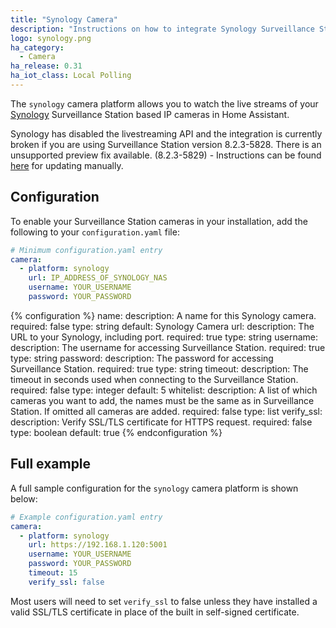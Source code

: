 ```yaml
---
title: "Synology Camera"
description: "Instructions on how to integrate Synology Surveillance Station cameras within Home Assistant."
logo: synology.png
ha_category:
  - Camera
ha_release: 0.31
ha_iot_class: Local Polling
---
```


The `synology` camera platform allows you to watch the live streams of your [Synology](https://www.synology.com/) Surveillance Station based IP cameras in Home Assistant.

<div class='note'>

Synology has disabled the livestreaming API and the integration is currently broken if you are using Surveillance Station version 8.2.3-5828.
There is an unsupported preview fix available. (8.2.3-5829) - Instructions can be found [here](https://www.vcloudinfo.com/2019/04/how-to-manually-upgrade-your-synology-surveillance-system-firmware.html) for updating manually.

</div>

## Configuration

To enable your Surveillance Station cameras in your installation, add the following to your `configuration.yaml` file:

```yaml
# Minimum configuration.yaml entry
camera:
  - platform: synology
    url: IP_ADDRESS_OF_SYNOLOGY_NAS
    username: YOUR_USERNAME
    password: YOUR_PASSWORD
```

{% configuration %}
name:
  description: A name for this Synology camera.
  required: false
  type: string
  default: Synology Camera
url:
  description: The URL to your Synology, including port.
  required: true
  type: string
username:
  description: The username for accessing Surveillance Station.
  required: true
  type: string
password:
  description: The password for accessing Surveillance Station.
  required: true
  type: string
timeout:
  description: The timeout in seconds used when connecting to the Surveillance Station.
  required: false
  type: integer
  default: 5
whitelist:
  description: A list of which cameras you want to add, the names must be the same as in Surveillance Station. If omitted all cameras are added.
  required: false
  type: list
verify_ssl:
  description: Verify SSL/TLS certificate for HTTPS request.
  required: false
  type: boolean
  default: true
{% endconfiguration %}

## Full example

A full sample configuration for the `synology` camera platform is shown below:

```yaml
# Example configuration.yaml entry
camera:
  - platform: synology
    url: https://192.168.1.120:5001
    username: YOUR_USERNAME
    password: YOUR_PASSWORD
    timeout: 15
    verify_ssl: false
```

<div class='note'>

Most users will need to set `verify_ssl` to false unless they have installed a valid SSL/TLS certificate in place of the built in self-signed certificate.

</div>
